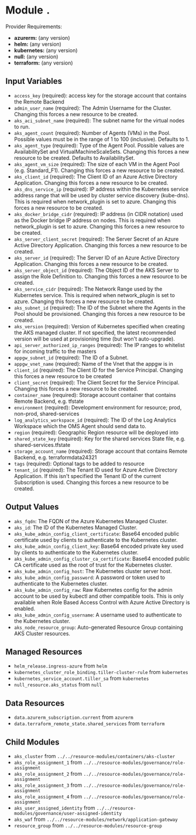 
# Module `.`

Provider Requirements:
* **azurerm:** (any version)
* **helm:** (any version)
* **kubernetes:** (any version)
* **null:** (any version)
* **terraform:** (any version)

## Input Variables
* `access_key` (required): access key for the storage account that contains the Remote Backend
* `admin_user_name` (required): The Admin Username for the Cluster. Changing this forces a new resource to be created.
* `aks_aci_subnet_name` (required): The subnet name for the virtual nodes to run.
* `aks_agent_count` (required): Number of Agents (VMs) in the Pool. Possible values must be in the range of 1 to 100 (inclusive). Defaults to 1.
* `aks_agent_type` (required): Type of the Agent Pool. Possible values are AvailabilitySet and VirtualMachineScaleSets. Changing this forces a new resource to be created. Defaults to AvailabilitySet.
* `aks_agent_vm_size` (required): The size of each VM in the Agent Pool (e.g. Standard_F1). Changing this forces a new resource to be created.
* `aks_client_id` (required): The Client ID of an Azure Active Directory Application. Changing this forces a new resource to be created.
* `aks_dns_service_ip` (required): IP address within the Kubernetes service address range that will be used by cluster service discovery (kube-dns). This is required when network_plugin is set to azure. Changing this forces a new resource to be created.
* `aks_docker_bridge_cidr` (required): IP address (in CIDR notation) used as the Docker bridge IP address on nodes. This is required when network_plugin is set to azure. Changing this forces a new resource to be created.
* `aks_server_client_secret` (required): The Server Secret of an Azure Active Directory Application. Changing this forces a new resource to be created.
* `aks_server_id` (required): The Server ID of an Azure Active Directory Application. Changing this forces a new resource to be created.
* `aks_server_object_id` (required): The Object ID of the AKS Server to assign the Role Definition to. Changing this forces a new resource to be created.
* `aks_service_cidr` (required): The Network Range used by the Kubernetes service. This is required when network_plugin is set to azure. Changing this forces a new resource to be created.
* `aks_subnet_id` (required): The ID of the Subnet where the Agents in the Pool should be provisioned. Changing this forces a new resource to be created.
* `aks_version` (required): Version of Kubernetes specified when creating the AKS managed cluster. If not specified, the latest recommended version will be used at provisioning time (but won't auto-upgrade).
* `api_server_authorized_ip_ranges` (required): The IP ranges to whitelist for incoming traffic to the masters
* `appgw_subnet_id` (required): The ID of a Subnet.
* `appgw_vnet_name` (required): Name of the Vnet that the appgw is in
* `client_id` (required):  The Client ID for the Service Principal. Changing this forces a new resource to be created
* `client_secret` (required): The Client Secret for the Service Principal. Changing this forces a new resource to be created.
* `container_name` (required): Storage account container that contains Remote Backend, e.g. tfstate
* `environment` (required): Development environment for resource; prod, non-prod, shared-services
* `log_analytics_workspace_id` (required): The ID of the Log Analytics Workspace which the OMS Agent should send data to.
* `region` (required): Geographic Region resource will be deployed into
* `shared_state_key` (required): Key for the shared services State file, e.g. shared-services.tfstate
* `storage_account_name` (required): Storage account that contains Remote Backend, e.g. terraformdata24321
* `tags` (required): Optional tags to be added to resource
* `tenant_id` (required): The Tenant ID used for Azure Active Directory Application. If this isn't specified the Tenant ID of the current Subscription is used. Changing this forces a new resource to be created.

## Output Values
* `aks_fqdn`: The FQDN of the Azure Kubernetes Managed Cluster.
* `aks_id`: The ID of the Kubernetes Managed Cluster.
* `aks_kube_admin_config_client_certificate`: Base64 encoded public certificate used by clients to authenticate to the Kubernetes cluster.
* `aks_kube_admin_config_client_key`: Base64 encoded private key used by clients to authenticate to the Kubernetes cluster.
* `aks_kube_admin_config_cluster_ca_certificate`: Base64 encoded public CA certificate used as the root of trust for the Kubernetes cluster.
* `aks_kube_admin_config_host`: The Kubernetes cluster server host.
* `aks_kube_admin_config_password`: A password or token used to authenticate to the Kubernetes cluster.
* `aks_kube_admin_config_raw`: Raw Kubernetes config for the admin account to be used by kubectl and other compatible tools. This is only available when Role Based Access Control with Azure Active Directory is enabled.
* `aks_kube_admin_config_username`: A username used to authenticate to the Kubernetes cluster.
* `aks_node_resource_group`: Auto-generated Resource Group containing AKS Cluster resources.

## Managed Resources
* `helm_release.ingress-azure` from `helm`
* `kubernetes_cluster_role_binding.tiller-cluster-rule` from `kubernetes`
* `kubernetes_service_account.tiller_sa` from `kubernetes`
* `null_resource.aks_status` from `null`

## Data Resources
* `data.azurerm_subscription.current` from `azurerm`
* `data.terraform_remote_state.shared_services` from `terraform`

## Child Modules
* `aks_cluster` from `../../resource-modules/containers/aks-cluster`
* `aks_role_assignment_1` from `../../resource-modules/governance/role-assignment`
* `aks_role_assignment_2` from `../../resource-modules/governance/role-assignment`
* `aks_role_assignment_3` from `../../resource-modules/governance/role-assignment`
* `aks_role_assignment_4` from `../../resource-modules/governance/role-assignment`
* `aks_user_assigned_identity` from `../../resource-modules/governance/user-assigned-identity`
* `aks_waf` from `../../resource-modules/network/application-gateway`
* `resource_group` from `../../resource-modules/resource-group`

